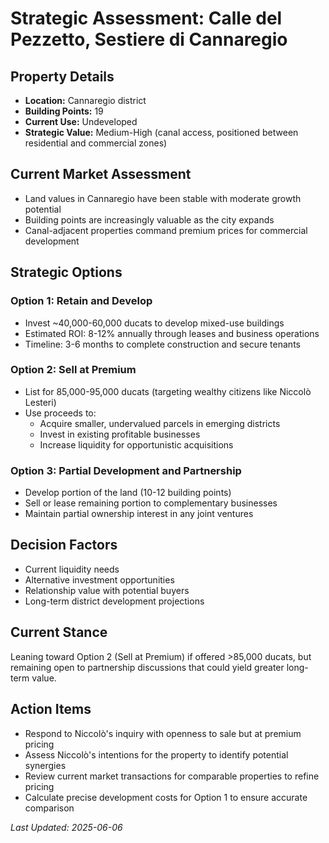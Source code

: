 # Strategic Assessment: Calle del Pezzetto, Sestiere di Cannaregio

## Property Details
- **Location:** Cannaregio district
- **Building Points:** 19
- **Current Use:** Undeveloped
- **Strategic Value:** Medium-High (canal access, positioned between residential and commercial zones)

## Current Market Assessment
- Land values in Cannaregio have been stable with moderate growth potential
- Building points are increasingly valuable as the city expands
- Canal-adjacent properties command premium prices for commercial development

## Strategic Options

### Option 1: Retain and Develop
- Invest ~40,000-60,000 ducats to develop mixed-use buildings
- Estimated ROI: 8-12% annually through leases and business operations
- Timeline: 3-6 months to complete construction and secure tenants

### Option 2: Sell at Premium
- List for 85,000-95,000 ducats (targeting wealthy citizens like Niccolò Lesteri)
- Use proceeds to:
  - Acquire smaller, undervalued parcels in emerging districts
  - Invest in existing profitable businesses
  - Increase liquidity for opportunistic acquisitions

### Option 3: Partial Development and Partnership
- Develop portion of the land (10-12 building points)
- Sell or lease remaining portion to complementary businesses
- Maintain partial ownership interest in any joint ventures

## Decision Factors
- Current liquidity needs
- Alternative investment opportunities
- Relationship value with potential buyers
- Long-term district development projections

## Current Stance
Leaning toward Option 2 (Sell at Premium) if offered >85,000 ducats, but remaining open to partnership discussions that could yield greater long-term value.

## Action Items
- Respond to Niccolò's inquiry with openness to sale but at premium pricing
- Assess Niccolò's intentions for the property to identify potential synergies
- Review current market transactions for comparable properties to refine pricing
- Calculate precise development costs for Option 1 to ensure accurate comparison

*Last Updated: 2025-06-06*
